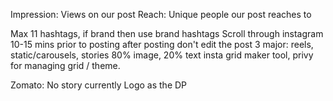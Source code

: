 Impression: Views on our post
Reach: Unique people our post reaches to

Max 11 hashtags, if brand then use brand hashtags
Scroll through instagram 10-15 mins prior to posting
after posting don't edit the post
3 major: reels, static/carousels, stories
80% image, 20% text
insta grid maker tool, privy for managing grid / theme.

Zomato:
No story currently
Logo as the DP


